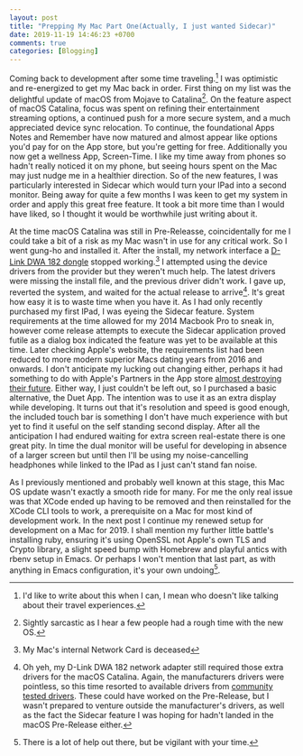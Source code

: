 ```yaml
---
layout: post
title: "Prepping My Mac Part One(Actually, I just wanted Sidecar)"
date: 2019-11-19 14:46:23 +0700
comments: true
categories: [Blogging]
---
```


Coming back to development after some time traveling.[^travel] I was optimistic and re-energized to get my Mac back in order.  First thing on my list was the delightful update of macOS from Mojave to Catalina[^sarcastic].  On the feature aspect of macOS Catalina, focus was spent on refining their entertainment streaming options, a continued push for a more secure system, and a much appreciated device sync relocation.  To continue, the foundational Apps Notes and Remember have now matured and almost appear like options you'd pay for on the App store, but you're getting for free.  Additionally you now get a wellness App, Screen-Time.  I like my time away from phones so hadn't really noticed it on my phone, but seeing hours spent on the Mac may just nudge me in a healthier direction.  So of the new features, I was particularly interested in Sidecar which would turn your IPad into a second monitor.  Being away for quite a few months I was keen to get my system in order and apply this great free feature.  It took a bit more time than I would have liked, so I thought it would be worthwhile just writing about it.

At the time macOS Catalina was still in Pre-Releasse, coincidentally for me I could take a bit of a risk as my Mac wasn't in use for any critical work.  So I went gung-ho and installed it.  After the install, my network interface a [D-Link DWA 182 dongle](https://support.dlink.com/ProductInfo.aspx?m=DWA-182 "DWA 182") stopped working.[^network]  I attempted using the device drivers from the provider but they weren't much help.  The latest drivers were missing the install file, and the previous driver didn't work.  I gave up, reverted the system, and waited for the actual release to arrive[^dongle].  It's great how easy it is to waste time when you have it.  As I had only recently purchased my first IPad, I was eyeing the Sidecar feature. System requirements at the time allowed for my 2014 Macbook Pro to sneak in, however come release attempts to execute the Sidecar application proved futile as a dialog box indicated the feature was yet to be available at this time.  Later checking Apple's website, the requirements list had been reduced to more modern superior Macs dating years from 2016 and onwards.  I don't anticipate my lucking out changing either,  perhaps it had something to do with Apple's Partners in the App store [almost destroying their future](https://blog.astropad.com/sherlocked-by-apple/ "Astropad begin sherlocked").  Either way, I just couldn't be left out, so I purchased a basic alternative, the Duet App.  The intention was to use it as an extra display while developing.  It turns out that it's resolution and speed is good enough, the included touch bar is something I don't have much experience with but yet to find it useful on the self standing second display.  After all the anticipation I had endured waiting for extra screen real-estate there is one great pity.  In time the dual monitor will be useful for developing in absence of a larger screen but until then I'll be using my noise-cancelling headphones while linked to the IPad as I just can't stand fan noise.

As I previously mentioned and probably well known at this stage, this Mac OS update wasn't exactly a smooth ride for many.  For me the only real issue was that XCode ended up having to be removed and then reinstalled for the XCode CLI tools to work, a prerequisite on a Mac for most kind of development work.  In the next post I continue my renewed setup for development on a Mac for 2019.  I shall mention my further little battle's installing ruby, ensuring it's using OpenSSL not Apple's own TLS and Crypto library, a slight speed bump with Homebrew and playful antics with rbenv setup in Emacs.  Or perhaps I won't mention that last part, as with anything in Emacs configuration, it's your own undoing[^emacs].

[^travel]: I'd like to write about this when I can, I mean who doesn't like talking about their travel experiences.
[^sarcastic]: Sightly sarcastic as I hear a few people had a rough time with the new OS.
[^network]: My Mac's internal Network Card is deceased
[^dongle]: Oh yeh, my D-Link DWA 182 network adapter still required those extra drivers for the macOS Catalina.  Again, the manufacturers drivers were pointless, so this time resorted to available drivers from [community tested drivers](https://github.com/chris1111/Wireless-USB-Adapter/blob/master/README.md "Mac Wireless Drivers on Github").  These could have worked on the Pre-Release, but I wasn't prepared to venture outside the manufacturer's drivers, as well as the fact the Sidecar feature I was hoping for hadn't landed in the macOS Pre-Release either.
[^emacs]: There is a lot of help out there, but be vigilant with your time.
